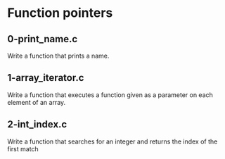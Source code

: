 # Function pointers

## 0-print_name.c
Write a function that prints a name.

## 1-array_iterator.c
Write a function that executes a function given as a parameter on each element of an array.

## 2-int_index.c
Write a function that searches for an integer and returns the index of the first match
